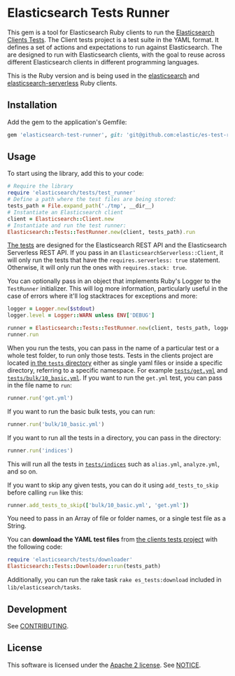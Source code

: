 # Elasticsearch Tests Runner

This gem is a tool for Elasticsearch Ruby clients to run the [Elasticsearch Clients Tests](https://github.com/elastic/elasticsearch-clients-tests). The Client tests project is a test suite in the YAML format. It defines a set of actions and expectations to run against Elasticsearch. The are designed to run with Elasticsearch clients, with the goal to reuse across different Elasticsearch clients in different programming languages.

This is the Ruby version and is being used in the [elasticsearch](https://github.com/elastic/elasticsearch-ruby) and [elasticsearch-serverless](https://github.com/elastic/elasticsearch-serverless-ruby/) Ruby clients.

## Installation

Add the gem to the application's Gemfile:

```ruby
gem 'elasticsearch-test-runner', git: 'git@github.com:elastic/es-test-runner-ruby.git'
```

## Usage

To start using the library, add this to your code:

```ruby
# Require the library
require 'elasticsearch/tests/test_runner'
# Define a path where the test files are being stored:
tests_path = File.expand_path('./tmp', __dir__)
# Instantiate an Elasticsearch client
client = Elasticsearch::Client.new
# Instantiate and run the test runner:
Elasticsearch::Tests::TestRunner.new(client, tests_path).run
```

[The tests](https://github.com/elastic/elasticsearch-clients-tests) are designed for the Elasticsearch REST API and the Elasticsearch Serverless REST API. If you pass in an `ElasticsearchServerless::Client`, it will only run the tests that have the `requires.serverless: true` statement. Otherwise, it will only run the ones with `requires.stack: true`.

You can optionally pass in an object that implements Ruby's Logger to the `TestRunner` initializer. This will log more information, particularly useful in the case of errors where it'll log stacktraces for exceptions and more:

```ruby
logger = Logger.new($stdout)
logger.level = Logger::WARN unless ENV['DEBUG']

runner = Elasticsearch::Tests::TestRunner.new(client, tests_path, logger)
runner.run
```

When you run the tests, you can pass in the name of a particular test or a whole test folder, to run only those tests. Tests in the clients project are located [in the `tests` directory](https://github.com/elastic/elasticsearch-clients-tests/tree/main/tests) either as single yaml files or inside a specific directory, referring to a specific namespace. For example [`tests/get.yml`](https://github.com/elastic/elasticsearch-clients-tests/blob/main/tests/get.yml) and [`tests/bulk/10_basic.yml`](https://github.com/elastic/elasticsearch-clients-tests/blob/main/tests/bulk/10_basic.yml). If you want to run the `get.yml` test, you can pass in the file name to `run`:

```ruby
runner.run('get.yml')
```

If you want to run the basic bulk tests, you can run:

```ruby
runner.run('bulk/10_basic.yml')
```

If you want to run all the tests in a directory, you can pass in the directory:

```ruby
runner.run('indices')
```

This will run all the tests in [`tests/indices`](https://github.com/elastic/elasticsearch-clients-tests/tree/main/tests/indices) such as `alias.yml`, `analyze.yml`, and so on.

If you want to skip any given tests, you can do it using `add_tests_to_skip` before calling `run` like this:

```ruby
runner.add_tests_to_skip(['bulk/10_basic.yml', 'get.yml'])
```

You need to pass in an Array of file or folder names, or a single test file as a String.

You can **download the YAML test files** from [the clients tests project](https://github.com/elastic/elasticsearch-clients-tests) with the following code:

```ruby
require 'elasticsearch/tests/downloader'
Elasticsearch::Tests::Downloader::run(tests_path)
```

Additionally, you can run the rake task `rake es_tests:download` included in `lib/elasticsearch/tasks`.

## Development

See [CONTRIBUTING](./CONTRIBUTING.md).

## License

This software is licensed under the [Apache 2 license](./LICENSE). See [NOTICE](./NOTICE).
